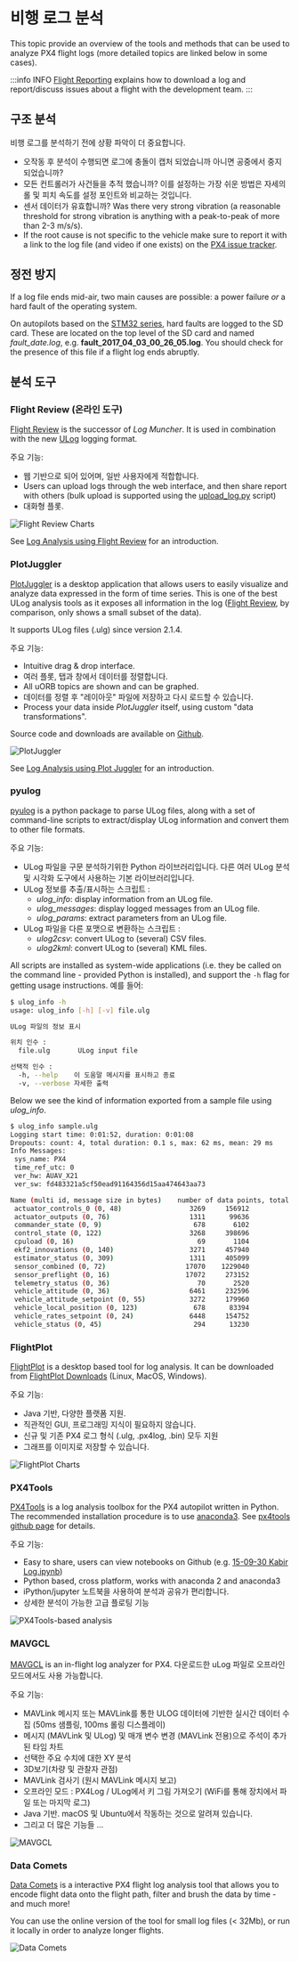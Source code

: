 # 비행 로그 분석

This topic provide an overview of the tools and methods that can be used to analyze PX4 flight logs (more detailed topics are linked below in some cases).

:::info INFO
[Flight Reporting](../getting_started/flight_reporting.md) explains how to download a log and report/discuss issues about a flight with the development team.
:::

## 구조 분석

비행 로그를 분석하기 전에 상황 파악이 더 중요합니다.

- 오작동 후 분석이 수행되면 로그에 충돌이 캡처 되었습니까 아니면 공중에서 중지 되었습니까?
- 모든 컨트롤러가 사건들을 추적 했습니까?
  이를 설정하는 가장 쉬운 방법은 자세의 롤 및 피치 속도를 설정 포인트와 비교하는 것입니다.
- 센서 데이터가 유효합니까? Was there very strong vibration (a reasonable threshold for strong vibration is anything with a peak-to-peak of more than 2-3 m/s/s).
- If the root cause is not specific to the vehicle make sure to report it with a link to the log file (and video if one exists) on the [PX4 issue tracker](https://github.com/PX4/PX4-Autopilot/issues/new).

## 정전 방지

If a log file ends mid-air, two main causes are possible: a power failure _or_ a hard fault of the operating system.

On autopilots based on the [STM32 series](http://www.st.com/en/microcontrollers/stm32-32-bit-arm-cortex-mcus.html), hard faults are logged to the SD card.
These are located on the top level of the SD card and named _fault_date.log_, e.g. **fault_2017_04_03_00_26_05.log**.
You should check for the presence of this file if a flight log ends abruptly.

## 분석 도구

### Flight Review (온라인 도구)

[Flight Review](http://logs.px4.io) is the successor of _Log Muncher_.
It is used in combination with the new [ULog](../dev_log/ulog_file_format.md) logging format.

주요 기능:

- 웹 기반으로 되어 있어며, 일반 사용자에게 적합합니다.
- Users can upload logs through the web interface, and then share report with others (bulk upload is supported using the [upload_log.py](https://github.com/PX4/PX4-Autopilot/blob/main/Tools/upload_log.py) script)
- 대화형 플롯.

![Flight Review Charts](../../assets/flight_log_analysis/flight_review/flight-review-example.png)

See [Log Analysis using Flight Review](../log/flight_review.md) for an introduction.

### PlotJuggler

[PlotJuggler](https://github.com/facontidavide/PlotJuggler) is a desktop application that allows users to easily visualize and analyze data expressed in the form of time series.
This is one of the best ULog analysis tools as it exposes all information in the log ([Flight Review](#flight-review-online-tool), by comparison, only shows a small subset of the data).

It supports ULog files (.ulg) since version 2.1.4.

주요 기능:

- Intuitive drag & drop interface.
- 여러 플롯, 탭과 창에서 데이터를 정렬합니다.
- All uORB topics are shown and can be graphed.
- 데이터를 정렬 후 "레이아웃" 파일에 저장하고 다시 로드할 수 있습니다.
- Process your data inside _PlotJuggler_ itself, using custom "data transformations".

Source code and downloads are available on [Github](https://github.com/facontidavide/PlotJuggler).

![PlotJuggler](../../assets/flight_log_analysis/plot_juggler/plotjuggler_example_view.png)

See [Log Analysis using Plot Juggler](../log/plotjuggler_log_analysis.md) for an introduction.

### pyulog

[pyulog](https://github.com/PX4/pyulog) is a python package to parse ULog files, along with a set of command-line scripts to extract/display ULog information and convert them to other file formats.

주요 기능:

- ULog 파일을 구문 분석하기위한 Python 라이브러리입니다. 다른 여러 ULog 분석 및 시각화 도구에서 사용하는 기본 라이브러리입니다.
- ULog 정보를 추출/표시하는 스크립트 :
  - _ulog_info_: display information from an ULog file.
  - _ulog_messages_: display logged messages from an ULog file.
  - _ulog_params_: extract parameters from an ULog file.
- ULog 파일을 다른 포맷으로 변환하는 스크립트 :
  - _ulog2csv_: convert ULog to (several) CSV files.
  - _ulog2kml_: convert ULog to (several) KML files.

All scripts are installed as system-wide applications (i.e. they be called on the command line - provided Python is installed), and support the `-h` flag for getting usage instructions. 예를 들어:

```sh
$ ulog_info -h
usage: ulog_info [-h] [-v] file.ulg

ULog 파일의 정보 표시

위치 인수 :
  file.ulg       ULog input file

선택적 인수 :
  -h, --help    이 도움말 메시지를 표시하고 종료
  -v, --verbose 자세한 출력
```

Below we see the kind of information exported from a sample file using _ulog_info_.

```sh
$ ulog_info sample.ulg
Logging start time: 0:01:52, duration: 0:01:08
Dropouts: count: 4, total duration: 0.1 s, max: 62 ms, mean: 29 ms
Info Messages:
 sys_name: PX4
 time_ref_utc: 0
 ver_hw: AUAV_X21
 ver_sw: fd483321a5cf50ead91164356d15aa474643aa73

Name (multi id, message size in bytes)    number of data points, total bytes
 actuator_controls_0 (0, 48)                 3269     156912
 actuator_outputs (0, 76)                    1311      99636
 commander_state (0, 9)                       678       6102
 control_state (0, 122)                      3268     398696
 cpuload (0, 16)                               69       1104
 ekf2_innovations (0, 140)                   3271     457940
 estimator_status (0, 309)                   1311     405099
 sensor_combined (0, 72)                    17070    1229040
 sensor_preflight (0, 16)                   17072     273152
 telemetry_status (0, 36)                      70       2520
 vehicle_attitude (0, 36)                    6461     232596
 vehicle_attitude_setpoint (0, 55)           3272     179960
 vehicle_local_position (0, 123)              678      83394
 vehicle_rates_setpoint (0, 24)              6448     154752
 vehicle_status (0, 45)                       294      13230 
```

### FlightPlot

[FlightPlot](https://github.com/PX4/FlightPlot) is a desktop based tool for log analysis. It can be downloaded from [FlightPlot Downloads](https://github.com/PX4/FlightPlot/releases) (Linux, MacOS, Windows).

주요 기능:

- Java 기반, 다양한 플랫폼 지원.
- 직관적인 GUI, 프로그래밍 지식이 필요하지 않습니다.
- 신규 및 기존 PX4 로그 형식 (.ulg, .px4log, .bin) 모두 지원
- 그래프를 이미지로 저장할 수 있습니다.

![FlightPlot Charts](../../assets/flight_log_analysis/flightplot_0.2.16.png)

### PX4Tools

[PX4Tools](https://github.com/dronecrew/px4tools) is a log analysis toolbox for the PX4 autopilot written in Python.
The recommended installation procedure is to use [anaconda3](https://conda.io/docs/index.html). See [px4tools github page](https://github.com/dronecrew/px4tools) for details.

주요 기능:

- Easy to share, users can view notebooks on Github (e.g. [15-09-30 Kabir Log.ipynb](https://github.com/jgoppert/lpe-analysis/blob/master/15-09-30%20Kabir%20Log.ipynb))
- Python based, cross platform, works with anaconda 2 and anaconda3
- iPython/jupyter 노트북을 사용하여 분석과 공유가 편리합니다.
- 상세한 분석이 가능한 고급 플로팅 기능

![PX4Tools-based analysis](../../assets/flight_log_analysis/px4tools.png)

### MAVGCL

[MAVGCL](https://github.com/ecmnet/MAVGCL) is an in-flight log analyzer for PX4.
다운로드한 uLog 파일로 오프라인 모드에서도 사용 가능합니다.

주요 기능:

- MAVLink 메시지 또는 MAVLink를 통한 ULOG 데이터에 기반한 실시간 데이터 수집 (50ms 샘플링, 100ms 롤링 디스플레이)
- 메시지 (MAVLink 및 ULog) 및 매개 변수 변경 (MAVLink 전용)으로 주석이 추가 된 타임 차트
- 선택한 주요 수치에 대한 XY 분석
- 3D보기(차량 및 관찰자 관점)
- MAVLink 검사기 (원시 MAVLink 메시지 보고)
- 오프라인 모드 : PX4Log / ULog에서 키 그림 가져오기 (WiFi를 통해 장치에서 파일 또는 마지막 로그)
- Java 기반. macOS 및 Ubuntu에서 작동하는 것으로 알려져 있습니다.
- 그리고 더 많은 기능들 ...

![MAVGCL](../../assets/flight_log_analysis/mavgcl/time_series.png)

### Data Comets

[Data Comets](https://github.com/dsaffo/DataComets) is a interactive PX4 flight log analysis tool that allows you to encode flight data onto the flight path, filter and brush the data by time - and much more!

You can use the online version of the tool for small log files (< 32Mb), or run it locally in order to analyze longer flights.

![Data Comets](../../assets/flight_log_analysis/data_comets/data_comets_overview.gif)
